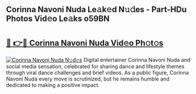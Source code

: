## Corinna Navoni Nuda Le𝚊k𝚎d N𝚞𝚍es - Part-HDu Photos Vid𝚎o Le𝚊ks o59BN

# <h2><a href="http://fbdfy8.evod.top/?m=Corinna+Navoni+Nuda">🔗 👉🔴 Corinna Navoni Nuda Vid𝚎o Ph𝚘t𝚘s</a></h2>

[![Corinna Navoni Nuda N𝚞d𝚎s](https://i.imgur.com/8V9OHl7.gif)](http://fbdfy8.evod.top/?m=Corinna+Navoni+Nuda)
Digital entertainer Corinna Navoni Nuda and social media sensation, celebrated for sharing dance and lifestyle themes through viral dance challenges and brief videos. As a public figure, Corinna Navoni Nuda every move is scrutinized, but he remains humble and dedicated to making a positive impact. 
